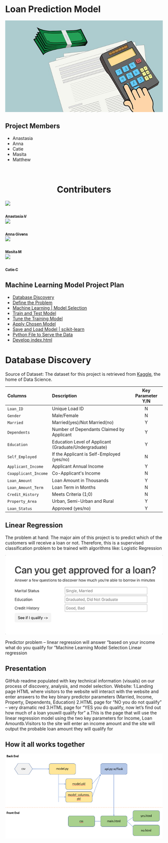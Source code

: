 # Loan Prediction Model 
![account](Images/account.jpg)

## Project Members
* Anastasia
* Anna
* Catie
* Masita 
* Matthew
<br>

<h1 align="center"> ️Contributers </h1>

 [<img src="https://avatars0.githubusercontent.com/u/61332049?s=400&v=4" width="100px;"/><br /><br /><sub><b>Anastasia V</b></sub>](https://github.com/AnastasiaRV)<br /> 
 [<img src="https://avatars1.githubusercontent.com/u/61209602?s=460&u=5dbd7647e94f58132f5f6e0274767e98fc11bd94&v=4" width="100px;"/><br /><br /><sub><b>Anna Givens</b></sub>](https://github.com/heyannag)<br /> 
 [<img src="https://avatars3.githubusercontent.com/u/60247306?s=400&u=ae1efcb5e0637cdd4a2afe1c7ab45c9e7eb20bd6&v=4" width="100px;"/><br /><br /><sub><b> Masita M </b></sub>](https://github.com/masitamohamad)<br /> 
[<img src="https://avatars0.githubusercontent.com/u/61070215?s=400&v=4" width="100px;"/><br /><br /><sub><b> Catie C </b></sub>](https://github.com/csidneyclark)<br /> 

## Machine Learning Model Project Plan 

* [Database Discovery](#DatabaseDiscovery)
* [Define the Problem](#DefinetheProblem)  
* [Machine Learning | Model Selection](#MachineLearningmodelselection)
* [Train and Test Model](#TrainandTestModel)
* [Tune the Training Model](#TunetheTrainingModel)
* [Apply Chosen Model](#ApplyChosenModel)
* [Save and Load Model | scikit-learn](#SaveandLoadModelscikit-learn)
* [Python File to Serve the Data](#PythonFiletoServetheData)
* [Develop index.html](#Developindex.html)

# Database Discovery 
Source of Dataset: The dataset for this project is retrieved from [Kaggle](https://www.kaggle.com/altruistdelhite04/loan-prediction-problem-dataset), the home of Data Science. 



Columns | Description | Key Parameter Y/N
:-----|:----- |:-----:
`Loan_ID` | Unique Load ID | N
`Gender` | Male/Female | N
`Married`| Married(yes)/Not Married(no) | Y
`Dependents`| Number of Dependants Claimed by Applicant | Y
`Education` | Education Level of Applicant (Graduate/Undergraduate) | Y
`Self_Employed`| If the Applicant is Self-Employed (yes/no) | N
`Applicant_Income` | Applicant Annual Income | Y
`Coapplicant_Income` | Co-Applicant's Income | N
`Loan_Amount`| Loan Amount in Thousands | Y
`Loan_Amount_Term` | Loan Term in Months | N
`Credit_History`| Meets Criteria (1;0) | N
`Property_Area` | Urban, Semi-Urban and Rural | Y
`Loan_Status` | Approved (yes/no) | Y

## Linear Regression 
The problem at hand: The major aim of this project is to predict which of the customers will receive a loan or not. Therefore, this is a supervised classification problem to be trained with algorithms like:
Logistic Regression

![single](Images/single.gif)


Predictor problem – linear regression will answer “based on your income what do you qualify for ”Machine Learning Model Selection
Linear regression


## Presentation
GitHub readme populated with key technical information (visuals) on our process of discovery, analysis, and model selection.
Website:
1.Landing page HTML where visitors to the website will interact with the website and enter answers to the key binary predictor parameters (Married, Income, Property, Dependents, Education) 
2.HTML page for “NO you do not qualify” – very dramatic red
3.HTML page for “YES you do qualify, now let’s find out how much of a loan youwill qualify for”
a.This is the page that will use the linear regression model using the two key parameters for Income, Loan Amountb.Visitors to the site will enter an income amount and the site will output the probable loan amount they will qualify for

## How it all works together
![image.png](Images/image.png)
